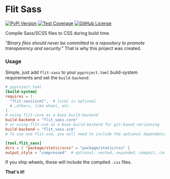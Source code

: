# Flit Sass

[![PyPi Version](https://img.shields.io/pypi/v/flit-sass.svg)](https://pypi.python.org/pypi/flit-sass/)
[![Test Coverage](https://codecov.io/gh/codingjoe/flit-sass/branch/main/graph/badge.svg)](https://codecov.io/gh/codingjoe/flit-sass)
[![GitHub License](https://img.shields.io/github/license/codingjoe/flit-sass)](https://raw.githubusercontent.com/codingjoe/flit-sass/main/LICENSE)

Compile Sass/SCSS files to CSS during build time.

_"Binary files should never be committed to a repository to promote transparency and security."_
That is why this project was created.

### Usage

Simple, just add `flit-sass` to your `pyproject.toml`
build-system requirements and set the `build-backend`:

```toml
# pyproject.toml
[build-system]
requires = [
  "flit-sass[scm]",  # [scm] is optional
  # …others, like wheel, etc.
]
# using flit-core as a base build-backend
build-backend = "flit_sass.core"
# or using flit-scm as a base build-backend for git-based versioning
build-backend = "flit_sass.scm"
# To use use flit-scm, you will need to include the optional dependency above.

[tool.flit_sass]
dirs = { "package/static/scss" = "package/static/css" }
output_style = "compressed"  # optional: nested, expanded, compact, compressed
```

If you ship wheels, those will include the compiled `.css` files.

**That's it!**
